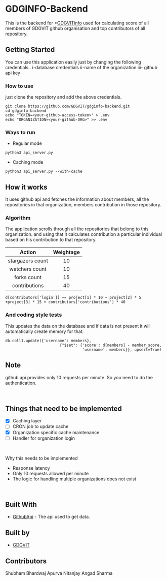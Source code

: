 # GDGINFO-Backend

This is the backend for *[GDGVITinfo](https://info.gdgvitvellore.com) used for calculating score of all members of GDGVIT github organisation and top contributors of all repository.


## Getting Started

You can use this application easily just by changing the following credentials..
	i-database credentials
	ii-name of the organization
	iii- github api key


### How to use

just clone the repository and add the above credentials.

```
git clone https://github.com/GDGVIT/gdginfo-backend.git
cd gdginfo-backend
echo "TOKEN=<your-github-access-token>" > .env
echo "ORGANIZATION=<your-github-ORG>" >> .env
```

### Ways to run

*	Regular mode

```
python3 api_server.py
```

* Caching mode

```
python3 api_server.py --with-cache
```

## How it works

It uses github api and fetches the information about members, all the repositories in that organization, 
members contribution in those repository.

### Algorithm

The application scrolls through all the repositories that belong to this organization.
and using that it calculates contribution a particular individual based on his contribution to that repository.


| Action | Weightage |
|:------:|:---------:|
| stargazers count | 10 |
| watchers count | 10 |
| forks count | 15 |
| contributions | 40 |


```
d[contributors['login']] += project[1] * 10 + project[2] * 5 +project[3] * 15 + contributors['contributions'] * 40
```

### And coding style tests

This updates the data on the database and if data is not present it will automatically create memory for that.

```
db.coll1.update({'username': members},
                        {"$set": {'score': d[members] - member_score,
                                  'username': members}}, upsert=True)
```

## Note

github api provides only 10 requests per minute. So you need to do the authentication. 


<br/>

## Things that need to be implemented 

- [X] Caching layer
- [ ] CRON job to update cache
- [X] Organization specific cache maintenance
- [ ] Handler for organization login

<br/>

Why this needs to be implemented

* Response latency
* Only 10 requests allowed per minute
* The logic for handling multiple organizations does not exist

<br/>

## Built With

* [GithubApi](https://developer.github.com/v3/) - The api used to get data.

## Built by
* [GDGVIT](https://www.gdgvitvellore.com)

## Contributors

Shubham Bhardwaj
Apurva Nitanjay
Angad Sharma

